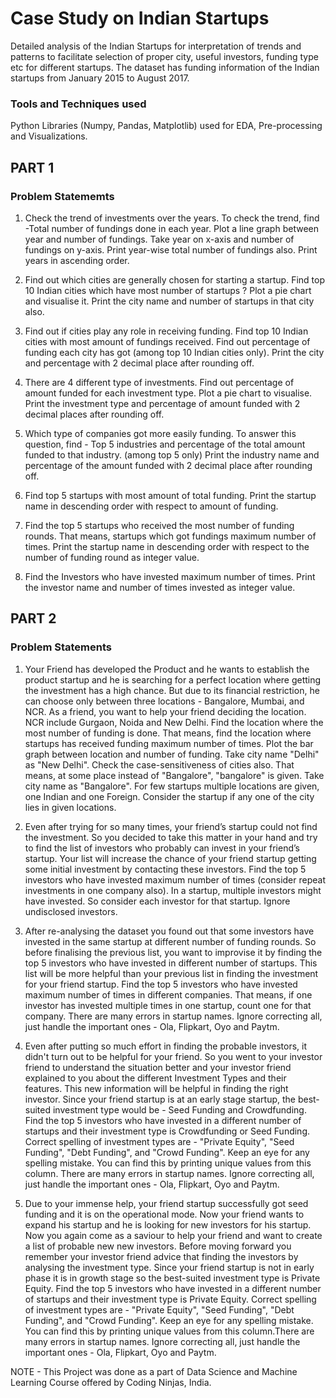 # Case Study on Indian Startups

Detailed analysis of the Indian Startups for interpretation of trends and patterns to facilitate selection of proper city, useful investors, funding type etc for different startups. The dataset has funding information of the Indian startups from January 2015 to August 2017.

### Tools and Techniques used

Python Libraries (Numpy, Pandas, Matplotlib) used for EDA, Pre-processing and Visualizations. 

## PART 1 
### Problem Statememts

1. Check the trend of investments over the years. To check the trend, find -Total number of fundings done in each year. Plot a line graph between year and number of fundings. Take year on x-axis and number of fundings on y-axis. Print year-wise total number of fundings also. Print years in ascending order.

2. Find out which cities are generally chosen for starting a startup. Find top 10 Indian cities which have most number of startups ? Plot a pie chart and visualise it. Print the city name and number of startups in that city also.

3. Find out if cities play any role in receiving funding. Find top 10 Indian cities with most amount of fundings received. Find out percentage of funding each city has got (among top 10 Indian cities only). Print the city and percentage with 2 decimal place after rounding off.

4. There are 4 different type of investments. Find out percentage of amount funded for each investment type. Plot a pie chart to visualise. Print the investment type and percentage of amount funded with 2 decimal places after rounding off.

5. Which type of companies got more easily funding. To answer this question, find - Top 5 industries and percentage of the total amount funded to that industry. (among top 5 only)
Print the industry name and percentage of the amount funded with 2 decimal place after rounding off.

6. Find top 5 startups with most amount of total funding. Print the startup name in descending order with respect to amount of funding.

7. Find the top 5 startups who received the most number of funding rounds. That means, startups which got fundings maximum number of times. Print the startup name in descending order with respect to the number of funding round as integer value.

8. Find the Investors who have invested maximum number of times. Print the investor name and number of times invested as integer value.


## PART 2
### Problem Statements

1. Your Friend has developed the Product and he wants to establish the product startup and he is searching for a perfect location where getting the investment has a high chance. But due to its financial restriction, he can choose only between three locations -  Bangalore, Mumbai, and NCR. As a friend, you want to help your friend deciding the location. NCR include Gurgaon, Noida and New Delhi. Find the location where the most number of funding is done. That means, find the location where startups has received funding maximum number of times. Plot the bar graph between location and number of funding. Take city name "Delhi" as "New Delhi". Check the case-sensitiveness of cities also. That means, at some place instead of "Bangalore", "bangalore" is given. Take city name as "Bangalore". For few startups multiple locations are given, one Indian and one Foreign. Consider the startup if any one of the city lies in given locations.


2. Even after trying for so many times, your friend’s startup could not find the investment. So you decided to take this matter in your hand and try to find the list of investors who probably can invest in your friend’s startup. Your list will increase the chance of your friend startup getting some initial investment by contacting these investors. Find the top 5 investors who have invested maximum number of times (consider repeat investments in one company also). In a startup, multiple investors might have invested. So consider each investor for that startup. Ignore undisclosed investors.


3. After re-analysing the dataset you found out that some investors have invested in the same startup at different number of funding rounds. So before finalising the previous list, you want to improvise it by finding the top 5 investors who have invested in different number of startups. This list will be more helpful than your previous list in finding the investment for your friend startup. Find the top 5 investors who have invested maximum number of times in different companies. That means, if one investor has invested multiple times in one startup, count one for that company. There are many errors in startup names. Ignore correcting all, just handle the important ones - Ola, Flipkart, Oyo and Paytm.


4. Even after putting so much effort in finding the probable investors, it didn't turn out to be helpful for your friend. So you went to your investor friend to understand the situation better and your investor friend explained to you about the different Investment Types and their features. This new information will be helpful in finding the right investor. Since your friend startup is at an early stage startup, the best-suited investment type would be - Seed Funding and Crowdfunding. Find the top 5 investors who have invested in a different number of startups and their investment type is Crowdfunding or Seed Funding. Correct spelling of investment types are - "Private Equity", "Seed Funding", "Debt Funding", and "Crowd Funding". Keep an eye for any spelling mistake. You can find this by printing unique values from this column. There are many errors in startup names. Ignore correcting all, just handle the important ones - Ola, Flipkart, Oyo and Paytm.


5. Due to your immense help, your friend startup successfully got seed funding and it is on the operational mode. Now your friend wants to expand his startup and he is looking for new investors for his startup. Now you again come as a saviour to help your friend and want to create a list of probable new new investors. Before moving forward you remember your investor friend advice that finding the investors by analysing the investment type. Since your friend startup is not in early phase it is in growth stage so the best-suited investment type is Private Equity. Find the top 5 investors who have invested in a different number of startups and their investment type is Private Equity. Correct spelling of investment types are - "Private Equity", "Seed Funding", "Debt Funding", and "Crowd Funding". Keep an eye for any spelling mistake. You can find this by printing unique values from this column.There are many errors in startup names. Ignore correcting all, just handle the important ones - Ola, Flipkart, Oyo and Paytm.

NOTE - This Project was done as a part of Data Science and Machine Learning Course offered by Coding Ninjas, India. 

